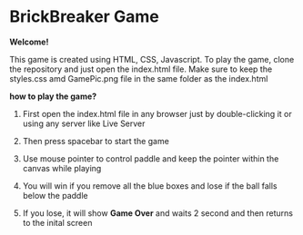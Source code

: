 # BrickBreaker Game

**Welcome!** 

This game is created using HTML, CSS, Javascript. To play the game, clone the repository and just open the index.html file. Make sure to keep the styles.css amd GamePic.png file in the same folder as the index.html

**how to play the game?**

1. First open the index.html file in any browser just by double-clicking it or using any server like Live Server

2. Then press spacebar to start the game

3. Use mouse pointer to control paddle and keep the pointer within the canvas while playing 

4. You will win if you remove all the blue boxes and lose if the ball falls below the paddle

5. If you lose, it will show **Game Over** and waits 2 second and then returns to the inital screen

